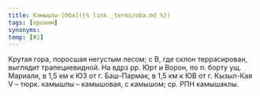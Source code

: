 ```yaml
---
title: Камышлы-[Оба]({% link _terms/оба.md %})
tags: [ороним]
synonyms:
temp: [Ж1]
---
```


Крутая гора, поросшая негустым лесом; с В, где склон террасирован, выглядит
трапециевидной. На вдрз рр. Юрт и Ворон, по п. борту ущ. Мариали, в 1,5 км к ЮЗ
от г. Баш-Пармак, в 1,5 км к ЮВ от г. Кызыл-Кая V – тюрк. камышлы – камышовая, с
камышом; ср. РПН камышаклы.
